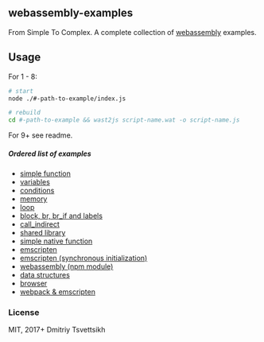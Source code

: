 ## webassembly-examples

From Simple To Complex. A complete collection of [webassembly](http://webassembly.org/) examples.

## Usage

For 1 - 8:

```sh
# start
node ./#-path-to-example/index.js

# rebuild
cd #-path-to-example && wast2js script-name.wat -o script-name.js
```

For 9+ see readme.

##### Ordered list of examples

* [simple function](%231-simple-function)
* [variables](%232-variables)
* [conditions](%233-conditions)
* [memory](%234-memory)
* [loop](%235-loop)
* [block, br, br_if and labels](%236-crc32)
* [call_indirect](%237-call-indirect)
* [shared library](%238-shared-library)
* [simple native function](%239-native-build)
* [emscripten](%2310-emscripten)
* [emscripten (synchronous initialization)](%2313-emscripten-synс-require)
* [webassembly (npm module)](%2311-webassembly)
* [data structures](%2312-data-structures)
* [browser](%2314-browser)
* [webpack & emscripten](%2315-webpack)

### License

MIT, 2017+ Dmitriy Tsvettsikh

